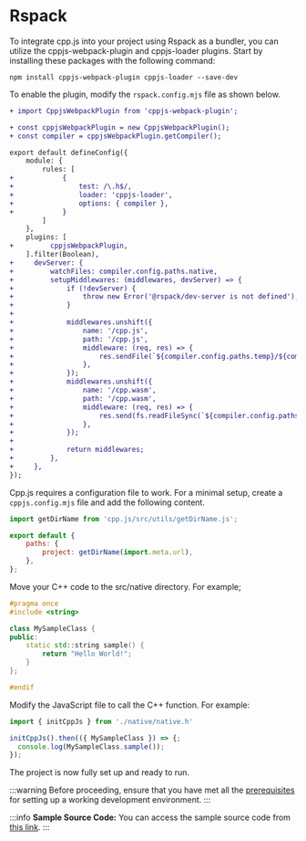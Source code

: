 # Rspack

To integrate cpp.js into your project using Rspack as a bundler, you can utilize the cppjs-webpack-plugin and cppjs-loader plugins. Start by installing these packages with the following command:

```shell npm2yarn
npm install cppjs-webpack-plugin cppjs-loader --save-dev
```

To enable the plugin, modify the `rspack.config.mjs` file as shown below.

```diff title="rspack.config.mjs"
+ import CppjsWebpackPlugin from 'cppjs-webpack-plugin';

+ const cppjsWebpackPlugin = new CppjsWebpackPlugin();
+ const compiler = cppjsWebpackPlugin.getCompiler();

export default defineConfig({
	module: {
		rules: [
+            {
+                test: /\.h$/,
+                loader: 'cppjs-loader',
+                options: { compiler },
+            }
		]
	},
	plugins: [
+         cppjsWebpackPlugin,
	].filter(Boolean),
+     devServer: {
+         watchFiles: compiler.config.paths.native,
+         setupMiddlewares: (middlewares, devServer) => {
+             if (!devServer) {
+                 throw new Error('@rspack/dev-server is not defined');
+             }
+ 
+             middlewares.unshift({
+                 name: '/cpp.js',
+                 path: '/cpp.js',
+                 middleware: (req, res) => {
+                     res.sendFile(`${compiler.config.paths.temp}/${compiler.config.general.name}.browser.js`);
+                 },
+             });
+             middlewares.unshift({
+                 name: '/cpp.wasm',
+                 path: '/cpp.wasm',
+                 middleware: (req, res) => {
+                     res.send(fs.readFileSync(`${compiler.config.paths.temp}/${compiler.config.general.name}.wasm`));
+                 },
+             });
+ 
+             return middlewares;
+         },
+     },
});
```

Cpp.js requires a configuration file to work. For a minimal setup, create a `cppjs.config.mjs` file and add the following content.

```js title="cppjs.config.mjs"
import getDirName from 'cpp.js/src/utils/getDirName.js';

export default {
    paths: {
        project: getDirName(import.meta.url),
    },
};
```

Move your C++ code to the src/native directory. For example;

```cpp title="src/native/MySampleClass.h"
#pragma once
#include <string>

class MySampleClass {
public:
    static std::string sample() {
        return "Hello World!";
    }
};

#endif
```

Modify the JavaScript file to call the C++ function. For example:
```js
import { initCppJs } from './native/native.h'

initCppJs().then(({ MySampleClass }) => {;
  console.log(MySampleClass.sample());
});
```

The project is now fully set up and ready to run.

:::warning
Before proceeding, ensure that you have met all the [prerequisites](/docs/Guide/Getting%20Started/prerequisites) for setting up a working development environment.
:::

:::info
**Sample Source Code:** You can access the sample source code from [this link](https://github.com/bugra9/cpp.js/tree/main/samples/cppjs-sample-web-react-rspack).
:::
